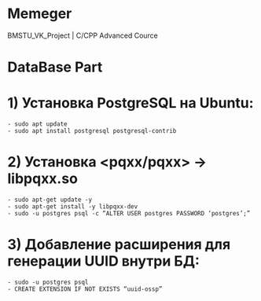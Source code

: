# Memeger
BMSTU_VK_Project | C/CPP Advanced Cource

# DataBase Part

# __1) Установка PostgreSQL на Ubuntu:__
```
- sudo apt update
- sudo apt install postgresql postgresql-contrib
```

# __2) Установка <pqxx/pqxx> -> libpqxx.so__
```
- sudo apt-get update -y
- sudo apt-get install -y libpqxx-dev
- sudo -u postgres psql -c “ALTER USER postgres PASSWORD ‘postgres’;”
```

# __3) Добавление расширения для генерации UUID внутри БД:__
```
- sudo -u postgres psql
- CREATE EXTENSION IF NOT EXISTS “uuid-ossp”
```